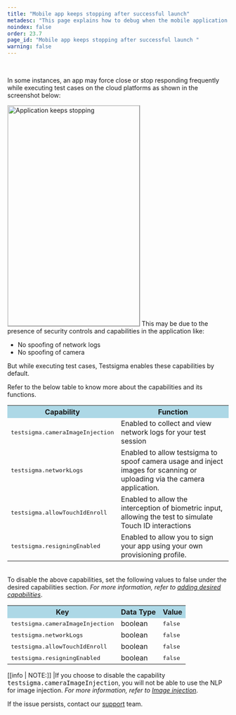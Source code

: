 ```yaml
---
title: "Mobile app keeps stopping after successful launch"
metadesc: "This page explains how to debug when the mobile application frequently stops after successful launch"
noindex: false
order: 23.7
page_id: "Mobile app keeps stopping after successful launch "
warning: false
---
```

<br>

<p>
In some instances, an app may force close or stop responding frequently while executing test cases on the cloud platforms as shown in the screenshot below:</p>
<img style="border: #D3D3D3 1px outset; width:300px;height:500px;" src="https://s3.amazonaws.com/static-docs.testsigma.com/new_images/troubleshooting/mobile-apps/failed-to-launch-UI/app_failure_message_2.png" alt="Application keeps stopping">
This may be due to the presence of security controls and capabilities in the application like: 
<ul>
<li>No spoofing of network logs</li>
<li>No spoofing of camera</li>
</ul>
</p>

But while executing test cases, Testsigma enables these capabilities by default. <br>

Refer to the below table to know more about the capabilities and its functions.
<style>
   table {
  border-collapse: collapse;
  width: 100%;
  }
 </style>
<table>
  <tr>
    <th style="background-color:#ADD8E6">Capability</th>
    <th style="background-color:#ADD8E6">Function</th>
  </tr>
  <tr>
    <td><kbd>testsigma.cameraImageInjection</kbd></td>
    <td>Enabled to collect and view network logs for your test session</td>
</td>
  </tr>
  <tr>
    <td><kbd>testsigma.networkLogs</kbd></td>
    <td>Enabled to allow testsigma to spoof camera usage and inject images for scanning or uploading via the camera application.</td>
  </tr>

  <tr>
    <td><kbd>testsigma.allowTouchIdEnroll</kbd></td>
    <td>Enabled to allow the interception of biometric input, allowing the test to simulate Touch ID interactions</td>
  </tr>
  <tr>
    <td><kbd>testsigma.resigningEnabled</kbd></td>
    <td>Enabled to allow you to sign your app using your own provisioning profile.</td>
  </tr>
</table>
</body> 
<br>
To disable the above capabilities, set the following values to false under the desired capabilities section. <em>For more information, refer to <a href="https://testsigma.com/docs/desired-capabilities/overview/">adding desired capabilities</a></em>.

<style>
   table {
  border-collapse: collapse;
  width: 100%;
  }
 </style>
<table>
  <tr>
    <th style="background-color:#ADD8E6">Key</th>
    <th style="background-color:#ADD8E6">Data Type</th>
    <th style="background-color:#ADD8E6">Value</th>
  </tr>
  <tr>
    <td><kbd>testsigma.cameraImageInjection</kbd></td>
    <td>boolean</td>
    <td><kbd>false</kbd>
</td>
  </tr>
  <tr>
    <td><kbd>testsigma.networkLogs</kbd></td>
    <td>boolean</td>
    <td><kbd>false</kbd></td>
  </tr>

  <tr>
    <td><kbd>testsigma.allowTouchIdEnroll</kbd></td>
    <td>boolean</td>
    <td><kbd>false</kbd></td>
  </tr>
  <tr>
    <td><kbd>testsigma.resigningEnabled</kbd></td>
    <td>boolean</td>
    <td><kbd>false</kbd></td>
  </tr>
</table>
</body>

[[info | NOTE:]]
|If you choose to disable the capability <kbd>testsigma.cameraImageInjection</kbd>, you will not be able to use the NLP for image injection. *For more information, refer to [Image injection](https://testsigma.com/docs/test-cases/image-injection/)*.

If the issue persists, contact our [support](support@testsigma.com) team.

